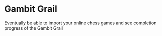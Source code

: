 # Gambit Grail
Eventually be able to import your online chess games and see completion progress of the Gambit Grail
